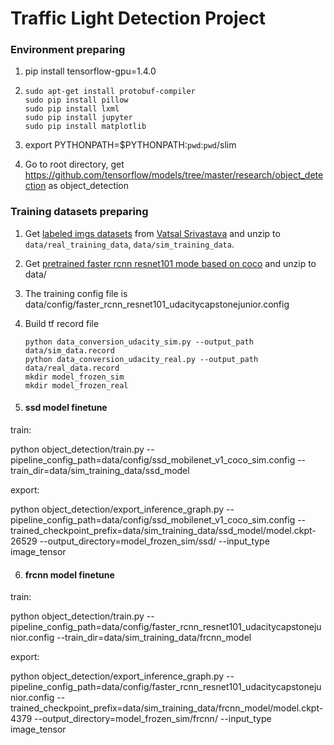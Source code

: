 #  Traffic Light Detection Project

### Environment preparing
1. pip install tensorflow-gpu=1.4.0

2. ```
   sudo apt-get install protobuf-compiler
   sudo pip install pillow
   sudo pip install lxml
   sudo pip install jupyter
   sudo pip install matplotlib
   ```
3. 	export PYTHONPATH=$PYTHONPATH:`pwd`:`pwd`/slim

4. 	Go to root directory,  get https://github.com/tensorflow/models/tree/master/research/object_detection  as object_detection


### Training datasets preparing

1. 	Get [labeled imgs datasets](https://drive.google.com/file/d/0B-Eiyn-CUQtxdUZWMkFfQzdObUE/view?usp=sharing) from [Vatsal Srivastava](https://github.com/coldKnight/CarND-Capstone) and unzip to `data/real_training_data`, `data/sim_training_data`.
2. 	Get [pretrained faster rcnn resnet101 mode based on coco](http://storage.googleapis.com/download.tensorflow.org/models/object_detection/faster_rcnn_resnet101_coco_11_06_2017.tar.gz) and unzip to data/

3. 	The training config file is data/config/faster_rcnn_resnet101_udacitycapstonejunior.config

4. 	Build tf record file
	```
	python data_conversion_udacity_sim.py --output_path data/sim_data.record
	python data_conversion_udacity_real.py --output_path data/real_data.record
	mkdir model_frozen_sim
	mkdir model_frozen_real
	```
5.  #### ssd model finetune
train:

python object_detection/train.py --pipeline_config_path=data/config/ssd_mobilenet_v1_coco_sim.config --train_dir=data/sim_training_data/ssd_model

export:

python object_detection/export_inference_graph.py --pipeline_config_path=data/config/ssd_mobilenet_v1_coco_sim.config --trained_checkpoint_prefix=data/sim_training_data/ssd_model/model.ckpt-26529 --output_directory=model_frozen_sim/ssd/  --input_type image_tensor

6.  #### frcnn model finetune
train:

python object_detection/train.py --pipeline_config_path=data/config/faster_rcnn_resnet101_udacitycapstonejunior.config --train_dir=data/sim_training_data/frcnn_model

export:

python object_detection/export_inference_graph.py --pipeline_config_path=data/config/faster_rcnn_resnet101_udacitycapstonejunior.config --trained_checkpoint_prefix=data/sim_training_data/frcnn_model/model.ckpt-4379 --output_directory=model_frozen_sim/frcnn/ --input_type image_tensor
